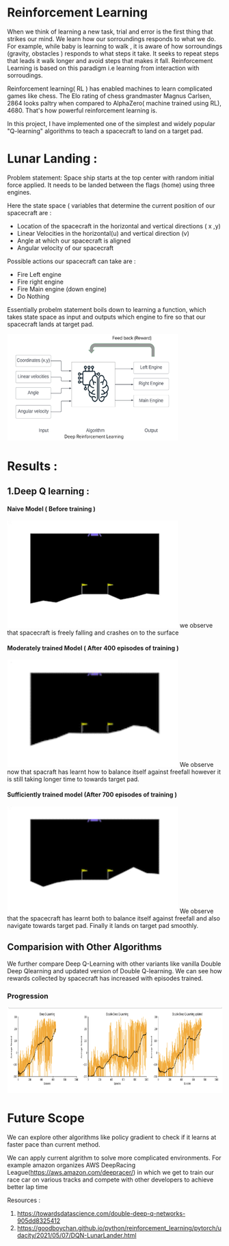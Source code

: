 # Reinforcement Learning 

When we think of learning a new task, trial and error is the first thing that strikes our mind. We learn how our sorroundings responds to what we do. For example, while baby is learning to walk , it is aware of how sorroundings (gravity, obstacles ) responds to what steps it take. It seeks to repeat steps that leads it walk longer and avoid steps that makes it fall. Reinforcement Learning is based on this paradigm i.e learning from interaction with sorroudings.

Reinforcement learning( RL ) has enabled machines to learn complicated games like chess. The Elo rating of chess grandmaster Magnus Carlsen, 2864 looks paltry when compared to AlphaZero( machine trained using RL), 4680. That's how powerful reinforcement learning is. 

In this project, I have implemented one of the simplest and widely popular "Q-learning" algorithms to teach a spacecraft to land on a target pad.

# Lunar Landing : 

Problem statement: Space ship starts at the top center with random initial force applied. It needs to be landed between the flags (home) using three engines.

Here the state space ( variables that determine the current position of our spacecraft are : 
- Location of the spacecraft in the horizontal and vertical directions ( x ,y) 
- Linear Velocities in the horizontal(u) and vertical direction (v)
- Angle at which our spacecraft is aligned 
- Angular velocity of our spacecraft 

Possible actions our spacecraft can take are : 
- Fire Left engine 
- Fire right engine 
- Fire Main engine (down engine)
- Do Nothing 

Essentially probelm statement boils down to learning a function, which takes state space as input and outputs which engine to fire so that our spacecraft lands at target pad.

<img src="/images/RL diagram.png" width="400" height="250"/>

# Results : 


## 1.Deep Q learning : 

#### Naive Model ( Before training )
<img src="/images/naive.gif" width="400" height="250"/>
we observe that spacecraft is freely falling and crashes on to the surface 

#### Moderately trained Model ( After 400 episodes of training )
<img src="/images/intermediate.gif" width="400" height="250"/>
We observe now that spacraft has learnt how to balance itself against freefall however it is still taking longer time to towards target pad.



#### Sufficiently trained model (After 700 episodes of training )
<img src="/images/trained_dqn.gif" width="400" height="250"/>
We observe that the spacecraft has learnt both to balance itself against freefall and also navigate towards target pad. Finally it lands on target pad smoothly.


## Comparision with Other Algorithms 
We further compare Deep Q-Learning with other variants like vanilla Double Deep Qlearning and updated version of Double Q-learning. We can see how rewards collected by spacecraft has increased with episodes trained.  
### Progression 
<img src="/images/progression.png" width="1000" height="200"/>

# Future Scope

We can explore other algorithms like policy gradient to check if it learns at faster pace than current method. 

We can apply current algrithm to solve more complicated environments. For example amazon organizes AWS DeepRacing League(https://aws.amazon.com/deepracer/) in which we get to train our race car on various tracks and compete with other developers to achieve better lap time


Resources : 
1. https://towardsdatascience.com/double-deep-q-networks-905dd8325412
2. https://goodboychan.github.io/python/reinforcement_learning/pytorch/udacity/2021/05/07/DQN-LunarLander.html

